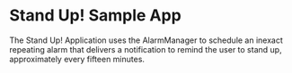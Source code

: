 Stand Up! Sample App 
============

The Stand Up! Application uses the AlarmManager to schedule an inexact
repeating alarm that delivers a notification to remind the user to stand up,
approximately every fifteen minutes.

